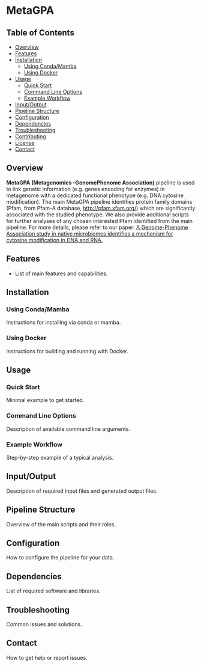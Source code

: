 # MetaGPA

## Table of Contents
- [Overview](#overview)
- [Features](#features)
- [Installation](#installation)
  - [Using Conda/Mamba](#using-condamamba)
  - [Using Docker](#using-docker)
- [Usage](#usage)
  - [Quick Start](#quick-start)
  - [Command Line Options](#command-line-options)
  - [Example Workflow](#example-workflow)
- [Input/Output](#inputoutput)
- [Pipeline Structure](#pipeline-structure)
- [Configuration](#configuration)
- [Dependencies](#dependencies)
- [Troubleshooting](#troubleshooting)
- [Contributing](#contributing)
- [License](#license)
- [Contact](#contact)

## Overview
**MetaGPA (Metagenomics -GenomePhenome Association)** pipeline is used to link genetic information (e.g. genes encoding for enzymes) in metagenome with a dedicated functional phenotype (e.g. DNA cytosine modification).
The main MetaGPA pipeline identifies protein family domains (Pfam, from Pfam-A database, http://pfam.xfam.org/) which are significantly associated with the studied phenotype.
We also provide additional scripts for further analyses of any chosen interested Pfam identified from the main pipeline.
For more details, please refer to our paper: [A Genome-Phenome Association study in native microbiomes identifies a mechanism for cytosine modification in DNA and RNA.](https://elifesciences.org/articles/70021)


## Features
- List of main features and capabilities.

## Installation

### Using Conda/Mamba
Instructions for installing via conda or mamba.

### Using Docker
Instructions for building and running with Docker.

## Usage

### Quick Start
Minimal example to get started.

### Command Line Options
Description of available command line arguments.

### Example Workflow
Step-by-step example of a typical analysis.

## Input/Output
Description of required input files and generated output files.

## Pipeline Structure
Overview of the main scripts and their roles.

## Configuration
How to configure the pipeline for your data.

## Dependencies
List of required software and libraries.

## Troubleshooting
Common issues and solutions.

## Contact
How to get help or report issues.